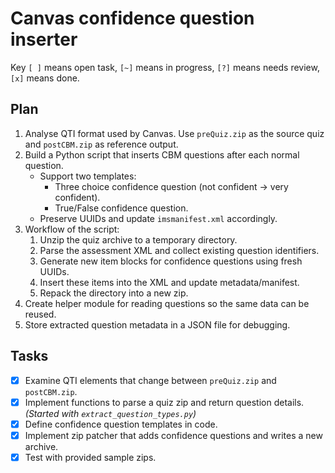 # Canvas confidence question inserter
Key `[ ]` means open task, `[~]` means in progress, `[?]` means needs review, `[x]` means done.

## Plan
1. Analyse QTI format used by Canvas. Use `preQuiz.zip` as the source quiz and `postCBM.zip` as reference output.
2. Build a Python script that inserts CBM questions after each normal question.
   - Support two templates:
     - Three choice confidence question (not confident → very confident).
     - True/False confidence question.
   - Preserve UUIDs and update `imsmanifest.xml` accordingly.
3. Workflow of the script:
   1. Unzip the quiz archive to a temporary directory.
   2. Parse the assessment XML and collect existing question identifiers.
   3. Generate new item blocks for confidence questions using fresh UUIDs.
   4. Insert these items into the XML and update metadata/manifest.
   5. Repack the directory into a new zip.
4. Create helper module for reading questions so the same data can be reused.
5. Store extracted question metadata in a JSON file for debugging.

## Tasks
- [x] Examine QTI elements that change between `preQuiz.zip` and `postCBM.zip`.
- [x] Implement functions to parse a quiz zip and return question details. *(Started with `extract_question_types.py`)*
- [x] Define confidence question templates in code.
- [x] Implement zip patcher that adds confidence questions and writes a new archive.
- [x] Test with provided sample zips.
